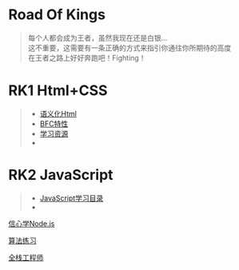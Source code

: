 # Road Of Kings
> 每个人都会成为王者，虽然我现在还是白银...<br>
> 这不重要，这需要有一条正确的方式来指引你通往你所期待的高度<br>
> 在王者之路上好好奔跑吧！Fighting！

# RK1 Html+CSS
> * [语义化Html](https://en.wikipedia.org/wiki/Semantic_HTML)<br>
> * [BFC特性](http://www.cnblogs.com/xiaohuochai/p/5248536.html)
> * [学习资源](https://developer.mozilla.org/zh-CN/)
> * 

# RK2 JavaScript
> * [JavaScript学习目录](http://www.cnblogs.com/xiaohuochai/p/5613593.html)
> * 








[信心学Node.js](http://javascriptissexy.com/learn-node-js-completely-and-with-confidence/)

[算法练习](https://coderbyte.com/)

[全栈工程师](http://www.css88.com/archives/7529)
